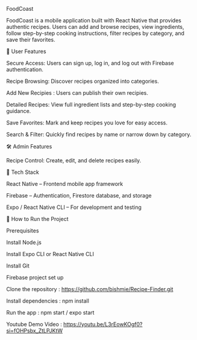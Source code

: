 FoodCoast

FoodCoast is a mobile application built with React Native that provides authentic recipes. Users can add and browse recipes, view ingredients, follow step-by-step cooking instructions, filter recipes by category, and save their favorites.



👤 User Features

Secure Access: Users can sign up, log in, and log out with Firebase authentication.

Recipe Browsing: Discover recipes organized into categories.

Add New Recipies : Users can publish their own recipies. 

Detailed Recipes: View full ingredient lists and step-by-step cooking guidance.

Save Favorites: Mark and keep recipes you love for easy access.

Search & Filter: Quickly find recipes by name or narrow down by category.



🛠️ Admin Features

Recipe Control: Create, edit, and delete recipes easily.



📱 Tech Stack

React Native – Frontend mobile app framework

Firebase – Authentication, Firestore database, and storage

Expo / React Native CLI – For development and testing



🚀 How to Run the Project

Prerequisites

Install Node.js

Install Expo CLI or React Native CLI

Install Git

Firebase project set up


Clone the repository :   https://github.com/bishmie/Recipe-Finder.git 

Install dependencies : npm install

Run the app : npm start / expo start



Youtube Demo Video : https://youtu.be/L3rEowKOgf0?si=fOHPsbx_ZtLPJKtW


